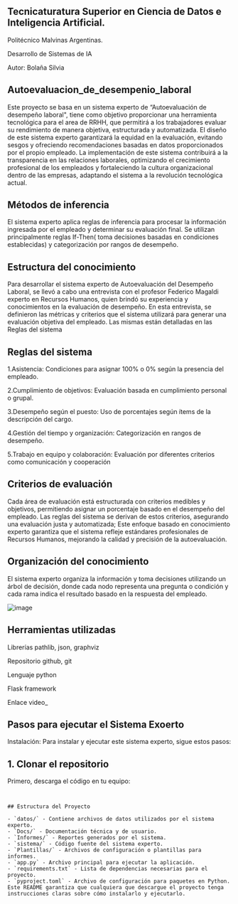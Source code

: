 ## Tecnicaturatura Superior en Ciencia de Datos e Inteligencia Artificial.

Politécnico Malvinas Argentinas.

Desarrollo de Sistemas de IA

Autor: Bolaña Silvia

## Autoevaluacion_de_desempenio_laboral



Este proyecto se basa en un sistema experto de “Autoevaluación de desempeño laboral", tiene como objetivo proporcionar una herramienta tecnológica para el area de RRHH, que permitirá a los trabajadores evaluar su rendimiento de manera objetiva, estructurada y automatizada. El diseño de este sistema experto garantizará la equidad en la evaluación, evitando sesgos y ofreciendo recomendaciones basadas en datos proporcionados por el propio empleado. La implementación de este sistema contribuirá a la transparencia en las relaciones laborales, optimizando el crecimiento profesional de los empleados y fortaleciendo la cultura organizacional dentro de las empresas, adaptando el sistema a la revolución tecnológica actual.

## Métodos de inferencia

El sistema experto aplica reglas de inferencia para procesar la información ingresada por el empleado y determinar su evaluación final. Se utilizan principalmente reglas If-Then( toma decisiones basadas en condiciones establecidas) y categorización por rangos de desempeño.

## Estructura del conocimiento

Para desarrollar el sistema experto de Autoevaluación del Desempeño Laboral, se llevó a cabo una entrevista con el profesor Federico Magaldi experto en Recursos Humanos, quien brindó su experiencia y conocimientos en la evaluación de desempeño. En esta entrevista, se definieron las métricas y criterios que el sistema utilizará para generar una evaluación objetiva del empleado. Las mismas están detalladas en las Reglas del sistema 

## Reglas del sistema

   1.Asistencia: Condiciones para asignar 100% o 0% según la presencia del empleado.    
   
   2.Cumplimiento de objetivos: Evaluación basada en cumplimiento personal o grupal. 
   
   3.Desempeño según el puesto: Uso de porcentajes según ítems de la descripción del cargo.
   
   4.Gestión del tiempo y organización: Categorización en rangos de desempeño.
   
   5.Trabajo en equipo y colaboración: Evaluación por diferentes criterios como comunicación y cooperación

## Criterios de evaluación

Cada área de evaluación está estructurada con criterios medibles y objetivos, permitiendo asignar un porcentaje basado en el desempeño del empleado. Las reglas del sistema se derivan de estos criterios, asegurando una evaluación justa y automatizada; Este enfoque basado en conocimiento experto garantiza que el sistema refleje estándares profesionales de Recursos Humanos, mejorando la calidad y precisión de la autoevaluación.

## Organización del conocimiento

El sistema experto organiza la información y toma decisiones utilizando un árbol de decisión, donde cada nodo representa una pregunta o condición y cada rama indica el resultado basado en la respuesta del empleado.

![image](https://github.com/user-attachments/assets/ec9a7153-4b47-4249-9310-3e68d88e367d)




## Herramientas utilizadas
Librerías pathlib, json, graphviz

Repositorio github, git

Lenguaje python

Flask framework

Enlace video_

## Pasos para ejecutar el Sistema Exoerto

Instalación:
Para instalar y ejecutar este sistema experto, sigue estos pasos:
## **1. Clonar el repositorio**
Primero, descarga el código en tu equipo:
```bashgit clone <URL_DEL_REPOSITORIO>                                        EN PROCESo


## Estructura del Proyecto

- `datos/` - Contiene archivos de datos utilizados por el sistema experto.
- `Docs/` - Documentación técnica y de usuario.
- `Informes/` - Reportes generados por el sistema.
- `sistema/` - Código fuente del sistema experto.
- `Plantillas/` - Archivos de configuración o plantillas para informes.
- `app.py` - Archivo principal para ejecutar la aplicación.
- `requirements.txt` - Lista de dependencias necesarias para el proyecto.
- `pyproject.toml` - Archivo de configuración para paquetes en Python.
Este README garantiza que cualquiera que descargue el proyecto tenga instrucciones claras sobre cómo instalarlo y ejecutarlo.
